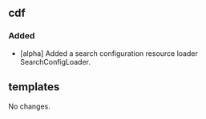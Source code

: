 ## cdf 

### Added

- [alpha] Added a search configuration resource loader
SearchConfigLoader.

## templates

No changes.